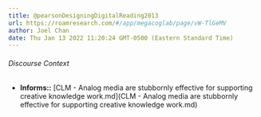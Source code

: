 ```yaml
---
title: @pearsonDesigningDigitalReading2013
url: https://roamresearch.com/#/app/megacoglab/page/vW-TlGeMV
author: Joel Chan
date: Thu Jan 13 2022 11:20:24 GMT-0500 (Eastern Standard Time)
---
```




###### Discourse Context

- **Informs::** [CLM - Analog media are stubbornly effective for supporting creative knowledge work.md](CLM - Analog media are stubbornly effective for supporting creative knowledge work.md)
